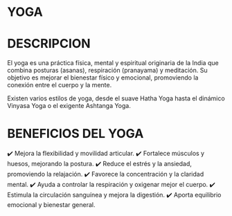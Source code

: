 # YOGA 

# DESCRIPCION 
El yoga es una práctica física, mental y espiritual originaria de la India que combina posturas (asanas), respiración (pranayama) y meditación. Su objetivo es mejorar el bienestar físico y emocional, promoviendo la conexión entre el cuerpo y la mente.

Existen varios estilos de yoga, desde el suave Hatha Yoga hasta el dinámico Vinyasa Yoga o el exigente Ashtanga Yoga.

 # BENEFICIOS DEL YOGA
✔️ Mejora la flexibilidad y movilidad articular.
✔️ Fortalece músculos y huesos, mejorando la postura.
✔️ Reduce el estrés y la ansiedad, promoviendo la relajación.
✔️ Favorece la concentración y la claridad mental.
✔️ Ayuda a controlar la respiración y oxigenar mejor el cuerpo.
✔️ Estimula la circulación sanguínea y mejora la digestión.
✔️ Aporta equilibrio emocional y bienestar general.

